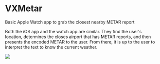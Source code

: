 # VXMetar
Basic Apple Watch app to grab the closest nearby METAR report

Both the iOS app and the watch app are similar.  They find the user's location, determines the closes airport that has METAR reports, and then presents the encoded METAR to the user.  From there, it is up to the user to interpret the text to know the current weather.

![](http://prefrontal.org/github/VXMetar.png)
